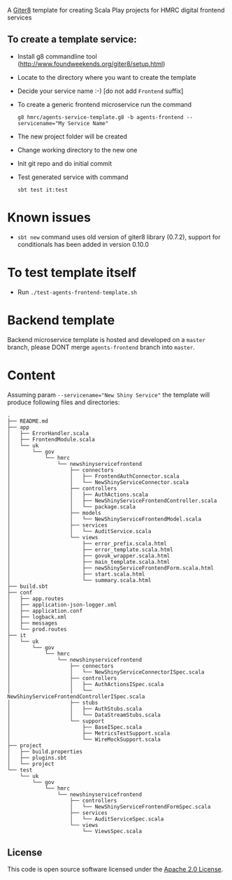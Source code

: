 A [Giter8](http://www.foundweekends.org/giter8/) template for creating Scala Play projects for HMRC digital frontend services

## To create a template service:

* Install g8 commandline tool (http://www.foundweekends.org/giter8/setup.html)
* Locate to the directory where you want to create the template
* Decide your service name :-) [do not add `Frontend` suffix]
* To create a generic frontend microservice run the command

  `g8 hmrc/agents-service-template.g8 -b agents-frontend --servicename="My Service Name"`
  
* The new project folder will be created
* Change working directory to the new one
* Init git repo and do initial commit
* Test generated service with command 

    `sbt test it:test`
    
Known issues
==

* `sbt new` command uses old version of giter8 library (0.7.2), support for conditionals has been added in version 0.10.0
  
To test template itself  
==

* Run `./test-agents-frontend-template.sh` 

Backend template
==

Backend microservice template is hosted and developed on a `master` branch, please DONT merge `agents-frontend` branch into `master`.

Content
==

Assuming param `--servicename="New Shiny Service"` the template will produce following files and directories:

```
.
├── README.md
├── app
│   ├── ErrorHandler.scala
│   ├── FrontendModule.scala
│   └── uk
│       └── gov
│           └── hmrc
│               └── newshinyservicefrontend
│                   ├── connectors
│                   │   ├── FrontendAuthConnector.scala
│                   │   └── NewShinyServiceConnector.scala
│                   ├── controllers
│                   │   ├── AuthActions.scala
│                   │   ├── NewShinyServiceFrontendController.scala
│                   │   └── package.scala
│                   ├── models
│                   │   └── NewShinyServiceFrontendModel.scala
│                   ├── services
│                   │   └── AuditService.scala
│                   └── views
│                       ├── error_prefix.scala.html
│                       ├── error_template.scala.html
│                       ├── govuk_wrapper.scala.html
│                       ├── main_template.scala.html
│                       ├── newShinyServiceFrontendForm.scala.html
│                       ├── start.scala.html
│                       └── summary.scala.html
├── build.sbt
├── conf
│   ├── app.routes
│   ├── application-json-logger.xml
│   ├── application.conf
│   ├── logback.xml
│   ├── messages
│   └── prod.routes
├── it
│   └── uk
│       └── gov
│           └── hmrc
│               └── newshinyservicefrontend
│                   ├── connectors
│                   │   └── NewShinyServiceConnectorISpec.scala
│                   ├── controllers
│                   │   ├── AuthActionsISpec.scala
│                   │   └── NewShinyServiceFrontendControllerISpec.scala
│                   ├── stubs
│                   │   ├── AuthStubs.scala
│                   │   └── DataStreamStubs.scala
│                   └── support
│                       ├── BaseISpec.scala
│                       ├── MetricsTestSupport.scala
│                       └── WireMockSupport.scala
├── project
│   ├── build.properties
│   ├── plugins.sbt
│   └── project
└── test
    └── uk
        └── gov
            └── hmrc
                └── newshinyservicefrontend
                    ├── controllers
                    │   └── NewShinyServiceFrontendFormSpec.scala
                    ├── services
                    │   └── AuditServiceSpec.scala
                    └── views
                        └── ViewsSpec.scala
```

## License

This code is open source software licensed under the [Apache 2.0 License]("http://www.apache.org/licenses/LICENSE-2.0.html").
